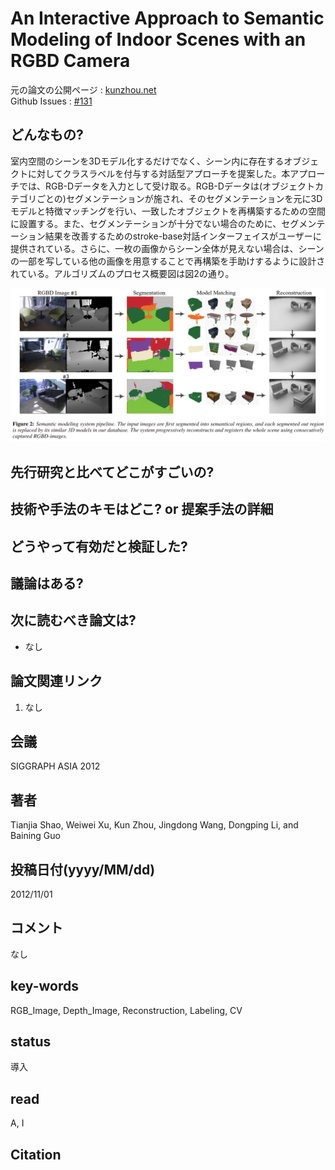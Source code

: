 # An Interactive Approach to Semantic Modeling of Indoor Scenes with an RGBD Camera

元の論文の公開ページ : [kunzhou.net](http://kunzhou.net/2012/SIGGRAPHASIA12-IndoorSceneModeling.pdf)  
Github Issues : [#131](https://github.com/Obarads/obarads.github.io/issues/131)

## どんなもの?
室内空間のシーンを3Dモデル化するだけでなく、シーン内に存在するオブジェクトに対してクラスラベルを付与する対話型アプローチを提案した。本アプローチでは、RGB-Dデータを入力として受け取る。RGB-Dデータは(オブジェクトカテゴリごとの)セグメンテーションが施され、そのセグメンテーションを元に3Dモデルと特徴マッチングを行い、一致したオブジェクトを再構築するための空間に設置する。また、セグメンテーションが十分でない場合のために、セグメンテーション結果を改善するためのstroke-base対話インターフェイスがユーザーに提供されている。さらに、一枚の画像からシーン全体が見えない場合は、シーンの一部を写している他の画像を用意することで再構築を手助けするように設計されている。アルゴリズムのプロセス概要図は図2の通り。

![fig2](img/AIAtSMoISwaRC/fig2.png)

## 先行研究と比べてどこがすごいの?

## 技術や手法のキモはどこ? or 提案手法の詳細

## どうやって有効だと検証した?

## 議論はある?

## 次に読むべき論文は?
- なし

## 論文関連リンク
1. なし

## 会議
SIGGRAPH ASIA 2012

## 著者
Tianjia Shao, Weiwei Xu, Kun Zhou, Jingdong Wang, Dongping Li, and Baining Guo

## 投稿日付(yyyy/MM/dd)
2012/11/01

## コメント
なし

## key-words
RGB_Image, Depth_Image, Reconstruction, Labeling, CV

## status
導入

## read
A, I

## Citation
